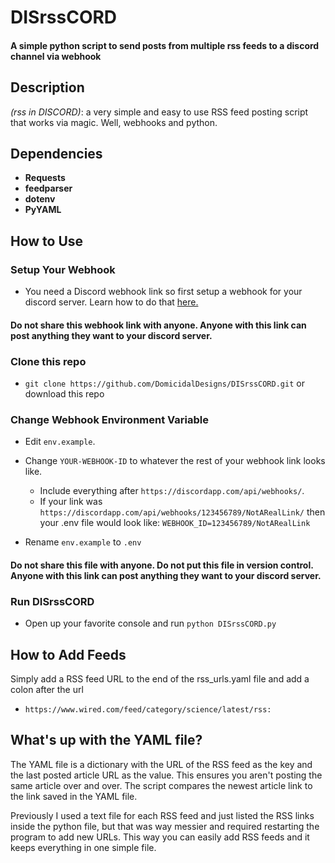 # DISrssCORD
#### A simple python script to send posts from multiple rss feeds to a discord channel via webhook 
## Description

*(rss in DISCORD)*: a very simple and easy to use RSS feed posting script that works via magic. Well, webhooks and python.

## Dependencies
* **Requests**
* **feedparser**
* **dotenv**
* **PyYAML**

## How to Use
### Setup Your Webhook
* You need a Discord webhook link so first setup a webhook for your discord server. Learn how to do that [here.](https://support.discord.com/hc/en-us/articles/228383668-Intro-to-Webhooks)
#### Do not share this webhook link with anyone. Anyone with this link can post anything they want to your discord server.
### Clone this repo
* `git clone https://github.com/DomicidalDesigns/DISrssCORD.git` or download this repo
### Change Webhook Environment Variable
* Edit `env.example`.
* Change `YOUR-WEBHOOK-ID` to whatever the rest of your webhook link looks like.
  * Include everything after `https://discordapp.com/api/webhooks/`.
  * If your link was `https://discordapp.com/api/webhooks/123456789/NotARealLink/` then your .env file would look like: ```WEBHOOK_ID=123456789/NotARealLink```

* Rename `env.example` to `.env`
#### Do not share this file with anyone. Do not put this file in version control. Anyone with this link can post anything they want to your discord server.
### Run DISrssCORD
* Open up your favorite console and run `python DISrssCORD.py`

## How to Add Feeds
Simply add a RSS feed URL to the end of the rss_urls.yaml file and add a colon after the url
* `https://www.wired.com/feed/category/science/latest/rss:`

## What's up with the YAML file?
The YAML file is a dictionary with the URL of the RSS feed as the key and the last posted article URL as the value. This ensures you aren't posting the same article over and over. The script compares the newest article link to the link saved in the YAML file.

Previously I used a text file for each RSS feed and just listed the RSS links inside the python file, but that was way messier and required restarting the program to add new URLs. This way you can easily add RSS feeds and it keeps everything in one simple file.
